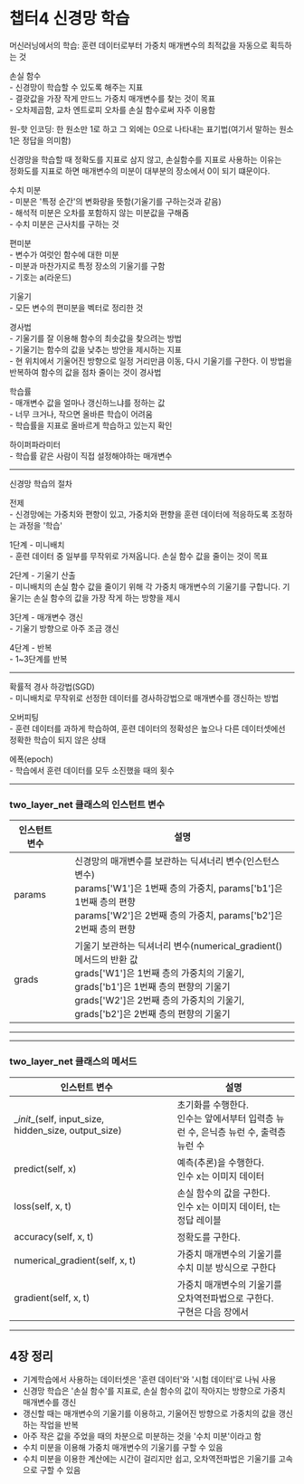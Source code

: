 # 챕터4 신경망 학습
머신러닝에서의 학습: 훈련 데이터로부터 가중치 매개변수의 최적값을 자동으로 획득하는 것

손실 함수  
\- 신경망이 학습할 수 있도록 해주는 지표  
\- 결괏값을 가장 작게 만드느 가중치 매개변수를 찾는 것이 목표  
\- 오차제곱함, 교차 엔트로피 오차를 손실 함수로써 자주 이용함  
  
원-핫 인코딩: 한 원소만 1로 하고 그 외에는 0으로 나타내는 표기법(여기서 말하는 원소  1은 정답을 의미함)
  
신경망을 학습할 때 정확도를 지표로 삼지 않고, 손실함수를 지표로 사용하는 이유는  
정화도를 지표로 하면 매개변수의 미분이 대부분의 장소에서 0이 되기 떄문이다.  
  
수치 미분  
\- 미분은 '특정 순간'의 변화량을 뜻함(기울기를 구하는것과 같음)  
\- 해석적 미분은 오차를 포함하지 않는 미분값을 구해줌  
\- 수치 미분은 근사치를 구하는 것  
  
편미분  
\- 변수가 여럿인 함수에 대한 미분  
\- 미분과 마찬가지로 특정 장소의 기울기를 구함  
\- 기호는 a(라운드)  
  
기울기  
\- 모든 변수의 편미분을 벡터로 정리한 것  
  
경사법  
\- 기울기를 잘 이용해 함수의 최솟값을 찾으려는 방법  
\- 기울기는 함수의 값을 낮추는 방안을 제시하는 지표  
\- 현 위치에서 기울어진 방향으로 일정 거리만큼 이동, 다시 기울기를 구한다. 이 방법을 반복하여 함수의 값을 점차 줄이는 것이 경사법
  
학습률  
\- 매개변수 값을 얼마나 갱신하느냐를 정하는 값  
\- 너무 크거나, 작으면 올바른 학습이 어려움  
\- 학습률을 지표로 올바르게 학습하고 있는지 확인  
  
하이퍼파라미터  
\- 학습률 같은 사람이 직접 설정해야하는 매개변수  

---
신경망 학습의 절차   

전제  
\- 신경망에는 가중치와 편향이 있고, 가중치와 편향을 훈련 데이터에 적응하도록 조정하는 과정을 '학습'
  
1단계 - 미니배치  
\- 훈련 데이터 중 일부를 무작위로 가져옵니다. 손실 함수 값을 줄이는 것이 목표  
  
2단계 - 기울기 산출  
\- 미니배치의 손실 함수 값을 줄이기 위해 각 가중치 매개변수의 기울기를 구합니다. 기울기는 손실 함수의 값을 가장 작게 하는 방향을 제시
  
3단계 - 매개변수 갱신  
\- 기울기 방향으로 아주 조금 갱신  
  
4단계 - 반복  
\- 1~3단계를 반복  

---

확률적 경사 하강법(SGD)  
\- 미니배치로 무작위로 선정한 데이터를 경사하강법으로 매개변수를 갱신하는 방법  
  
오버피팅  
\- 훈련 데이터를 과하게 학습하여, 훈련 데이터의 정확성은 높으나 다른 데이터셋에선 정확한 학습이 되지 않은 상태
  
에폭(epoch)  
\- 학습에서 훈련 데이터를 모두 소진했을 때의 횟수  

---
### two_layer_net 클래스의 인스턴트 변수
|인스턴트 변수||설명|
|---|---|---|
|params||신경망의 매개변수를 보관하는 딕셔너리 변수(인스턴스 변수) <br>params['W1']은 1번째 층의 가중치, params['b1']은 1번째 층의 편향<br>params['W2']은 2번째 층의 가중치, params['b2']은 2번째 층의 편향|
|grads||기울기 보관하는 딕셔너리 변수(numerical_gradient() 메서드의 반환 값<br>grads['W1']은 1번째 층의 가중치의 기울기, grads['b1']은 1번째 층의 편향의 기울기<br>grads['W2']은 2번째 층의 가중치의 기울기, grads['b2']은 2번째 층의 편향의 기울기

---
---
### two_layer_net 클래스의 메서드
|인스턴트 변수||설명|
|---|---|---|
|\__init__(self, input_size, hidden_size, output_size)||초기화를 수행한다.<br>인수는 앞에서부터 입력층 뉴런 수, 은닉층 뉴런 수, 출력층 뉴런 수|
|predict(self, x)||예측(추론)을 수행한다.<br>인수 x는 이미지 데이터|
|loss(self, x, t)||손실 함수의 값을 구한다.<br>인수 x는 이미지 데이터, t는 정답 레이블|
|accuracy(self, x, t)||정확도를 구한다.|
|numerical_gradient(self, x, t)||가중치 매개변수의 기울기를 수치 미분 방식으로 구한다|
|gradient(self, x, t)||가중치 매개변수의 기울기를 오차역전파법으로 구한다.<br>구현은 다음 장에서|

---
## 4장 정리
- 기계학습에서 사용하는 데이터셋은 '훈련 데이터'와 '시험 데이터'로 나눠 사용
- 신경망 학습은 '손실 함수'를 지표로, 손실 함수의 값이 작아지는 방향으로 가중치 매개변수를 갱신
- 갱신할 때는 매개변수의 기울기를 이용하고, 기울어진 방향으로 가중치의 값을 갱신하는 작업을 반복
- 아주 작은 값을 주었을 때의 차분으로 미분하는 것을 '수치 미분'이라고 함
- 수치 미분을 이용해 가중치 매개변수의 기울기를 구할 수 있음
- 수치 미분을 이용한 계산에는 시간이 걸리지만 쉽고, 오차역전파법은 기울기를 고속으로 구할 수 있음